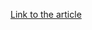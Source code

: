 [Link to the article](https://www.huntress.com/blog/cybersecurity-awareness-month-is-ending-but-holiday-threats-are-just-getting-started)
